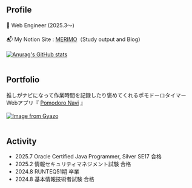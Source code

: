 ## Profile
🔰 Web Engineer (2025.3〜)<br><br>
📬️ My Notion Site : [MERIMO](https://glaze-collar-754.notion.site/MERIMO-fa830be66bde4f0989c50dcfa7872f10)（Study output and Blog）<br><br>
[![Anurag's GitHub stats](https://github-readme-stats.vercel.app/api?username=finn-raft)](https://github.com/anuraghazra/github-readme-stats)<br><br>

## Portfolio
推しがナビになって作業時間を記録したり褒めてくれるポモドーロタイマーWebアプリ『 [Pomodoro Navi](https://pomodoro-navi.com) 』<br><br>
[![Image from Gyazo](https://i.gyazo.com/4950a4515c407c7528adb57dc8f81170.png)](https://gyazo.com/4950a4515c407c7528adb57dc8f81170)<br><br>

## Activity
- 2025.7 Oracle Certified Java Programmer, Silver SE17 合格
- 2025.2 情報セキュリティマネジメント試験 合格<br>
- 2024.8 RUNTEQ51期 卒業<br>
- 2024.8 基本情報技術者試験 合格<br>
